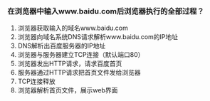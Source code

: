 ### 在浏览器中输入www.baidu.com后浏览器执行的全部过程？

1. 浏览器获取输入的域名www.baidu.com
2. 浏览器向域名系统DNS请求解析www.baidu.com的IP地址
3. DNS解析出百度服务器的IP地址
4. 浏览器与服务器建立TCP连接（默认端口80）
5. 浏览器发出HTTP请求，请求百度首页
6. 服务器通过HTTP请求把首页文件发给浏览器
7. TCP连接释放
8. 浏览器解析首页文件，展示web界面
